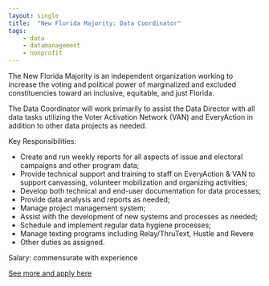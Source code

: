 ```yaml
---
layout: single
title:  "New Florida Majority: Data Coordinator"
tags: 
    - data
    - datamanagement
    - nonprofit
---
```


The New Florida Majority is an independent organization working to increase the voting and political power of marginalized and excluded constituencies toward an inclusive, equitable, and just Florida.


The Data Coordinator will work primarily to assist the Data Director with all data tasks utilizing the Voter Activation Network (VAN) and EveryAction in addition to other data projects as needed.


Key Responsibilities:
* Create and run weekly reports for all aspects of issue and electoral campaigns and other program data;
* Provide technical support and training to staff on EveryAction & VAN to support canvassing, volunteer mobilization and organizing activities;
* Develop both technical and end-user documentation for data processes;
* Provide data analysis and reports as needed;
* Manage project management system;
* Assist with the development of new systems and processes as needed;
* Schedule and implement regular data hygiene processes;
* Manage texting programs including Relay/ThruText, Hustle and Revere
* Other duties as assigned.


Salary: commensurate with experience


[See more and apply here](https://drive.google.com/file/d/0B9_aAEjlRGgQaHVMaWtPelRrMlJ2T1pGVnU4dF9VZW5DdVBZ/view?usp=sharing)

